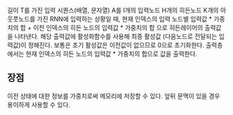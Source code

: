 길이 T를 가진 입력 시퀀스(배열, 문자열) A를 I개의 입력노드 H개의 히든노드 K개의 아웃풋노드를 가진 RNN에 입력하는 상황일 때,
현재 인덱스의 입력 노드별 입력값 * 가중치의 합 + 
이전 인덱스의 히든 노드의 입력값 * 가중치의 합
으로 히든레이어의 출력값을 나타낸다.
해당 출력값에 활성화함수를 사용해 최종 활성값 (다음노드로 전달되는 입력값)이 정해진다.
보통은 초기 활성값은 이전값이 없으므로 0으로 초기화한다.
출력층에서는 현재 인덱스의 히든 노드의 입력값 * 가중치의 합으로 값을 출력한다.

## 장점
이전 상태에 대한 정보를 가중치로써 메모리에 저장할 수 있다.
앞뒤 문맥이 있을 경우 용이하게 사용할 수 있다.
